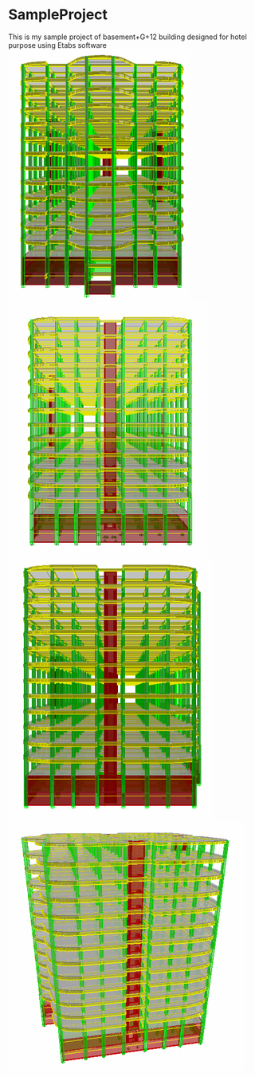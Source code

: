 # SampleProject
This is my sample project of basement+G+12 building designed for hotel purpose using Etabs software 
![](View/Front%20view.PNG)
![](View/Rear%20view.PNG)
![](View/Left%20side%20view.PNG)
![](View/Right%20side%20view.PNG)
